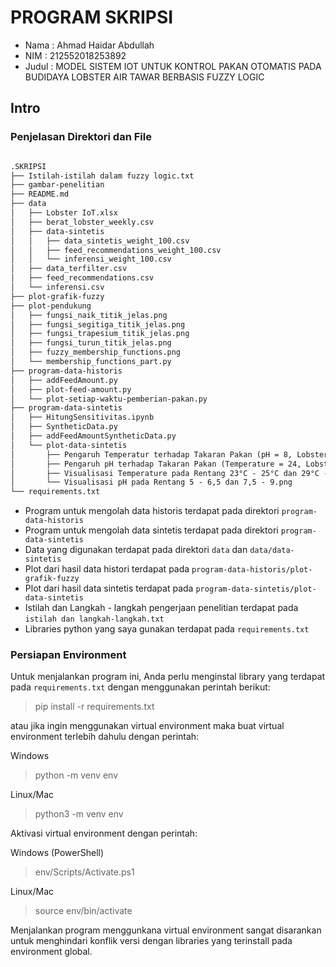 # PROGRAM SKRIPSI

- Nama  : Ahmad Haidar Abdullah
- NIM   : 212552018253892
- Judul : MODEL SISTEM IOT UNTUK KONTROL PAKAN OTOMATIS PADA BUDIDAYA LOBSTER AIR TAWAR BERBASIS FUZZY LOGIC

## Intro

### Penjelasan Direktori dan File

```markdown

.SKRIPSI
├── Istilah-istilah dalam fuzzy logic.txt
├── gambar-penelitian
├── README.md
├── data
│   ├── Lobster IoT.xlsx
│   ├── berat_lobster_weekly.csv
│   ├── data-sintetis
│   │   ├── data_sintetis_weight_100.csv
│   │   ├── feed_recommendations_weight_100.csv
│   │   └── inferensi_weight_100.csv
│   ├── data_terfilter.csv
│   ├── feed_recommendations.csv
│   └── inferensi.csv
├── plot-grafik-fuzzy
├── plot-pendukung
│   ├── fungsi_naik_titik_jelas.png
│   ├── fungsi_segitiga_titik_jelas.png
│   ├── fungsi_trapesium_titik_jelas.png
│   ├── fungsi_turun_titik_jelas.png
│   ├── fuzzy_membership_functions.png
│   └── membership_functions_part.py
├── program-data-historis
│   ├── addFeedAmount.py
│   ├── plot-feed-amount.py
│   └── plot-setiap-waktu-pemberian-pakan.py
├── program-data-sintetis
│   ├── HitungSensitivitas.ipynb
│   ├── SyntheticData.py
│   ├── addFeedAmountSyntheticData.py
│   └── plot-data-sintetis
│       ├── Pengaruh Temperatur terhadap Takaran Pakan (pH = 8, LobsterWeight = 100).png
│       ├── Pengaruh pH terhadap Takaran Pakan (Temperature = 24, LobsterWeight = 100).png
│       ├── Visualisasi Temperature pada Rentang 23°C - 25°C dan 29°C - 31°C.png
│       └── Visualisasi pH pada Rentang 5 - 6,5 dan 7,5 - 9.png
└── requirements.txt
```

- Program untuk mengolah data historis terdapat pada direktori `program-data-historis`
- Program untuk mengolah data sintetis terdapat pada direktori `program-data-sintetis`
- Data yang digunakan terdapat pada direktori `data` dan `data/data-sintetis`
- Plot dari hasil data histori terdapat pada `program-data-historis/plot-grafik-fuzzy`
- Plot dari hasil data sintetis terdapat pada `program-data-sintetis/plot-data-sintetis`
- Istilah dan Langkah - langkah pengerjaan penelitian terdapat pada `istilah dan langkah-langkah.txt`
- Libraries python yang saya gunakan terdapat pada `requirements.txt`

### Persiapan Environment
Untuk menjalankan program ini, Anda perlu menginstal library yang terdapat pada `requirements.txt`
dengan menggunakan perintah berikut:

> pip install -r requirements.txt

atau jika ingin menggunakan virtual environment maka buat virtual environment terlebih dahulu dengan perintah:

Windows
> python -m venv env

Linux/Mac
> python3 -m venv env

Aktivasi virtual environment dengan perintah:

Windows (PowerShell)
> env/Scripts/Activate.ps1

Linux/Mac
> source env/bin/activate 

Menjalankan program menggunkana virtual environment sangat disarankan untuk menghindari konflik versi dengan libraries
yang terinstall pada environment global.